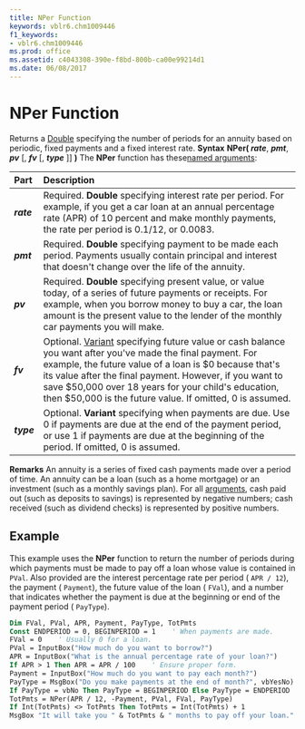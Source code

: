 ```yaml
---
title: NPer Function
keywords: vblr6.chm1009446
f1_keywords:
- vblr6.chm1009446
ms.prod: office
ms.assetid: c4043308-390e-f8bd-800b-ca00e99214d1
ms.date: 06/08/2017
---
```



# NPer Function



Returns a [Double](vbe-glossary.md) specifying the number of periods for an annuity based on periodic, fixed payments and a fixed interest rate.
 **Syntax**
 **NPer( _rate_**, **_pmt_**, **_pv_** [, **_fv_** [, **_type_** ]] **)**
The  **NPer** function has these[named arguments](vbe-glossary.md):


|**Part**|**Description**|
|:-----|:-----|
|**_rate_**|Required.  **Double** specifying interest rate per period. For example, if you get a car loan at an annual percentage rate (APR) of 10 percent and make monthly payments, the rate per period is 0.1/12, or 0.0083.|
|**_pmt_**|Required.  **Double** specifying payment to be made each period. Payments usually contain principal and interest that doesn't change over the life of the annuity.|
|**_pv_**|Required.  **Double** specifying present value, or value today, of a series of future payments or receipts. For example, when you borrow money to buy a car, the loan amount is the present value to the lender of the monthly car payments you will make.|
|**_fv_**|Optional. [Variant](vbe-glossary.md) specifying future value or cash balance you want after you've made the final payment. For example, the future value of a loan is $0 because that's its value after the final payment. However, if you want to save $50,000 over 18 years for your child's education, then $50,000 is the future value. If omitted, 0 is assumed.|
|**_type_**|Optional.  **Variant** specifying when payments are due. Use 0 if payments are due at the end of the payment period, or use 1 if payments are due at the beginning of the period. If omitted, 0 is assumed.|
 **Remarks**
An annuity is a series of fixed cash payments made over a period of time. An annuity can be a loan (such as a home mortgage) or an investment (such as a monthly savings plan).
For all [arguments](vbe-glossary.md), cash paid out (such as deposits to savings) is represented by negative numbers; cash received (such as dividend checks) is represented by positive numbers.

## Example

This example uses the  **NPer** function to return the number of periods during which payments must be made to pay off a loan whose value is contained in `PVal`. Also provided are the interest percentage rate per period ( `APR / 12`), the payment ( `Payment`), the future value of the loan ( `FVal`), and a number that indicates whether the payment is due at the beginning or end of the payment period ( `PayType`).


```vb
Dim FVal, PVal, APR, Payment, PayType, TotPmts
Const ENDPERIOD = 0, BEGINPERIOD = 1    ' When payments are made.
FVal = 0    ' Usually 0 for a loan.
PVal = InputBox("How much do you want to borrow?")
APR = InputBox("What is the annual percentage rate of your loan?")
If APR > 1 Then APR = APR / 100    ' Ensure proper form.
Payment = InputBox("How much do you want to pay each month?")
PayType = MsgBox("Do you make payments at the end of month?", vbYesNo)
If PayType = vbNo Then PayType = BEGINPERIOD Else PayType = ENDPERIOD
TotPmts = NPer(APR / 12, -Payment, PVal, FVal, PayType)
If Int(TotPmts) <> TotPmts Then TotPmts = Int(TotPmts) + 1
MsgBox "It will take you " & TotPmts & " months to pay off your loan."
```



